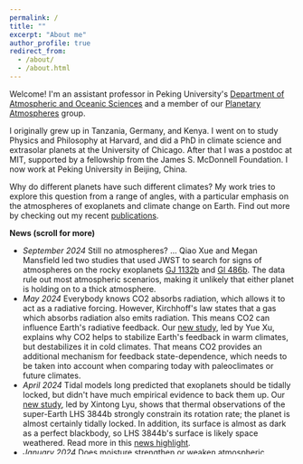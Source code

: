 ```yaml
---
permalink: /
title: ""
excerpt: "About me"
author_profile: true
redirect_from: 
  - /about/
  - /about.html
---
```



Welcome! I'm an assistant professor in Peking University's [Department of Atmospheric and Oceanic Sciences](https://atmos.pku.edu.cn) and a member of our [Planetary Atmospheres](https://www.atmos.pku.edu.cn/en/research/Researchdirections/144785.htm) group.

I originally grew up in Tanzania, Germany, and Kenya. I went on to study Physics and Philosophy at Harvard, and did a PhD in climate science and extrasolar planets at the University of Chicago. After that I was a postdoc at MIT, supported by a fellowship from the James S. McDonnell Foundation. I now work at Peking University in Beijing, China.

Why do different planets have such different climates? My work tries to explore this question from a range of angles, with a particular emphasis on the atmospheres of exoplanets and climate change on Earth. Find out more by checking out my recent [publications](https://danielkoll.github.io/publications).




<!--
** Add a news scroll box**
<ul> is unordered list.
Each new list item starts with <li>.
-->

<div style="height:400px;overflow:auto;">
<b>News (scroll for more)</b>
<ul>
<!-- .... -->
	<li>
	<em>September 2024</em>
    	Still no atmospheres? ... Qiao Xue and Megan Mansfield led two studies that used JWST to search for signs of atmospheres on the rocky exoplanets <a href="https://arxiv.org/abs/2408.13340">GJ 1132b</a> and <a href="https://arxiv.org/abs/2408.15123">Gl 486b</a>. The data rule out most atmospheric scenarios, making it unlikely that either planet is holding on to a thick atmosphere. 
	</li>
<!-- .... -->
	<li>
	<em>May 2024</em>
    Everybody knows CO2 absorbs radiation, which allows it to act as a radiative forcing. However, Kirchhoff's law states that a gas which absorbs radiation also emits radiation. This means CO2 can influence Earth's radiative feedback. Our <a href="https://doi.org/10.1029/2024GL108259">new study</a>, led by Yue Xu, explains why CO2 helps to stabilize Earth's feedback in warm climates, but destabilizes it in cold climates. That means CO2 provides an additional mechanism for feedback state-dependence, which needs to be taken into account when comparing today with paleoclimates or future climates.
	</li>
<!-- .... -->
	<li>
	<em>April 2024</em>
    Tidal models long predicted that exoplanets should be tidally locked, but didn't have much empirical evidence to back them up. Our <a href="https://doi.org/10.3847/1538-4357/ad2077">new study</a>, led by Xintong Lyu, shows that thermal observations of the super-Earth LHS 3844b strongly constrain its rotation rate; the planet is almost certainly tidally locked. In addition, its surface is almost as dark as a perfect blackbody, so LHS 3844b's surface is likely space weathered. Read more in this <a href="https://www.nature.com/articles/d41586-024-00414-z">news highlight</a>.
	</li>
<!-- .... -->
	<li>
	<em>January 2024</em>
	Does moisture strengthen or weaken atmospheric eddies? Our new study led by Nick Lutsko suggests that, in an Earth-like atmosphere, moisture makes storms weaker. A preprint is available <a href="https://essopenarchive.org/users/529274/articles/694474-atmospheric-moisture-decreases-mid-latitude-eddy-kinetic-energy">here</a>.
	</li>	
<!-- .... -->
	<li>
	<em>June 2023</em>
	Still hunting for exoplanet atmospheres ... Congratulations to Sebastian Zieba for leading this study that was recently published in
	<a href="https://www.nature.com/articles/s41586-023-06232-z">Nature</a>! From simple theory papers<sup><a href="https://iopscience.iop.org/article/10.1088/0004-637X/802/1/21">a</a>,
<a href="https://iopscience.iop.org/article/10.3847/1538-4357/ab4c91">b</a>,
<a href="https://iopscience.iop.org/article/10.3847/1538-4357/ab4c90">c</a>,
<a href="https://iopscience.iop.org/article/10.3847/1538-4357/ab4a05">d</a></sup>,
over a first test run with the Spitzer telescope<sup><a href="https://www.nature.com/articles/s41586-019-1497-4">e</a></sup>,
to now having the incredible capabilities of JWST, the search for atmospheres on roughly Earth-sized planets has been one of the most exciting research areas I've had the privilege to be involved with. In this paper, our team found that the nearby TRAPPIST-1c does not have a thick Venus-like atmosphere. Given the similar finding for the neighboring TRAPPIST-1b<sup><a href="https://www.nature.com/articles/s41586-023-05951-7">f</a></sup>,
maybe it's harder than we originally thought to find truly Earth-like planets out there? 
	</li>
<!-- .... -->
	<li>
	<em>May 2023</em>
	The most important feedback for determining how much Earth warms under global warming is the longwave clearsky feedback. Together with Nadir Jeevanjee and Nick Lutsko, we developed a way to estimate this feedback solely using pen and paper. The paper is published
	<a href="https://journals.ametsoc.org/view/journals/atsc/aop/JAS-D-22-0178.1/JAS-D-22-0178.1.xml">here</a>. Want to compute analytical spectral feedbacks yourself? The scripts are available on <a href="https://github.com/danielkoll/spectral_feedbacks">github</a>.
	</li>
<!-- .... -->
	<li>
	<em>October 2022</em>
	Our Planetary Atmospheres group has open postdoc positions. Find out more <a href="https://www.atmos.pku.edu.cn/en/research/Researchdirections/144785.htm">here</a>.
	</li>
<!-- .... -->
	<li>
	<em>August 2022</em>
	Interested in doing undergraduate research, or looking for a postdoc position? Get in touch via email (see left).
	</li>
<!-- .... -->
	<li>
	<em>August 2022</em>
	Interested in climate feedbacks? Check out this new
	<a href="https://doi.org/10.1002/essoar.10512192.1">preprint</a>
with Nadir Jeevanjee and Nick Lutkso. We develop an analytical model to explain both the state-dependence and spatial structure of Earth's longwave climate feedback.
	</li>
</ul>
</div>






<!-- Find out more about my [research](https://danielkoll.github.io/research) -->
<!-- or check out my recent [publications](https://danielkoll.github.io/publications). -->

<!-- This is the front page of a website that is powered by the [academicpages template](https://github.com/academicpages/academicpages.github.io) and hosted on GitHub pages. [GitHub pages](https://pages.github.com) is a free service in which websites are built and hosted from code and data stored in a GitHub repository, automatically updating when a new commit is made to the respository. This template was forked from the [Minimal Mistakes Jekyll Theme](https://mmistakes.github.io/minimal-mistakes/) created by Michael Rose, and then extended to support the kinds of content that academics have: publications, talks, teaching, a portfolio, blog posts, and a dynamically-generated CV. You can fork [this repository](https://github.com/academicpages/academicpages.github.io) right now, modify the configuration and markdown files, add your own PDFs and other content, and have your own site for free, with no ads! An older version of this template powers my own personal website at [stuartgeiger.com](http://stuartgeiger.com), which uses [this Github repository](https://github.com/staeiou/staeiou.github.io). -->

<!-- A data-driven personal website -->
<!-- ====== -->
<!-- Like many other Jekyll-based GitHub Pages templates, academicpages makes you separate the website's content from its form. The content & metadata of your website are in structured markdown files, while various other files constitute the theme, specifying how to transform that content & metadata into HTML pages. You keep these various markdown (.md), YAML (.yml), HTML, and CSS files in a public GitHub repository. Each time you commit and push an update to the repository, the [GitHub pages](https://pages.github.com/) service creates static HTML pages based on these files, which are hosted on GitHub's servers free of charge. -->

<!-- Many of the features of dynamic content management systems (like Wordpress) can be achieved in this fashion, using a fraction of the computational resources and with far less vulnerability to hacking and DDoSing. You can also modify the theme to your heart's content without touching the content of your site. If you get to a point where you've broken something in Jekyll/HTML/CSS beyond repair, your markdown files describing your talks, publications, etc. are safe. You can rollback the changes or even delete the repository and start over -- just be sure to save the markdown files! Finally, you can also write scripts that process the structured data on the site, such as [this one](https://github.com/academicpages/academicpages.github.io/blob/master/talkmap.ipynb) that analyzes metadata in pages about talks to display [a map of every location you've given a talk](https://academicpages.github.io/talkmap.html). -->

<!-- Getting started -->
<!-- ====== -->
<!-- 1. Register a GitHub account if you don't have one and confirm your e-mail (required!) -->
<!-- 1. Fork [this repository](https://github.com/academicpages/academicpages.github.io) by clicking the "fork" button in the top right.  -->
<!-- 1. Go to the repository's settings (rightmost item in the tabs that start with "Code", should be below "Unwatch"). Rename the repository "[your GitHub username].github.io", which will also be your website's URL. -->
<!-- 1. Set site-wide configuration and create content & metadata (see below -- also see [this set of diffs](http://archive.is/3TPas) showing what files were changed to set up [an example site](https://getorg-testacct.github.io) for a user with the username "getorg-testacct") -->
<!-- 1. Upload any files (like PDFs, .zip files, etc.) to the files/ directory. They will appear at https://[your GitHub username].github.io/files/example.pdf.   -->
<!-- 1. Check status by going to the repository settings, in the "GitHub pages" section -->

<!-- Site-wide configuration -->
<!-- ------ -->
<!-- The main configuration file for the site is in the base directory in [_config.yml](https://github.com/academicpages/academicpages.github.io/blob/master/_config.yml), which defines the content in the sidebars and other site-wide features. You will need to replace the default variables with ones about yourself and your site's github repository. The configuration file for the top menu is in [_data/navigation.yml](https://github.com/academicpages/academicpages.github.io/blob/master/_data/navigation.yml). For example, if you don't have a portfolio or blog posts, you can remove those items from that navigation.yml file to remove them from the header.  -->

<!-- Create content & metadata -->
<!-- ------ -->
<!-- For site content, there is one markdown file for each type of content, which are stored in directories like _publications, _talks, _posts, _teaching, or _pages. For example, each talk is a markdown file in the [_talks directory](https://github.com/academicpages/academicpages.github.io/tree/master/_talks). At the top of each markdown file is structured data in YAML about the talk, which the theme will parse to do lots of cool stuff. The same structured data about a talk is used to generate the list of talks on the [Talks page](https://academicpages.github.io/talks), each [individual page](https://academicpages.github.io/talks/2012-03-01-talk-1) for specific talks, the talks section for the [CV page](https://academicpages.github.io/cv), and the [map of places you've given a talk](https://academicpages.github.io/talkmap.html) (if you run this [python file](https://github.com/academicpages/academicpages.github.io/blob/master/talkmap.py) or [Jupyter notebook](https://github.com/academicpages/academicpages.github.io/blob/master/talkmap.ipynb), which creates the HTML for the map based on the contents of the _talks directory). -->

<!-- **Markdown generator** -->

<!-- I have also created [a set of Jupyter notebooks](https://github.com/academicpages/academicpages.github.io/tree/master/markdown_generator -->
<!-- ) that converts a CSV containing structured data about talks or presentations into individual markdown files that will be properly formatted for the academicpages template. The sample CSVs in that directory are the ones I used to create my own personal website at stuartgeiger.com. My usual workflow is that I keep a spreadsheet of my publications and talks, then run the code in these notebooks to generate the markdown files, then commit and push them to the GitHub repository. -->

<!-- How to edit your site's GitHub repository -->
<!-- ------ -->
<!-- Many people use a git client to create files on their local computer and then push them to GitHub's servers. If you are not familiar with git, you can directly edit these configuration and markdown files directly in the github.com interface. Navigate to a file (like [this one](https://github.com/academicpages/academicpages.github.io/blob/master/_talks/2012-03-01-talk-1.md) and click the pencil icon in the top right of the content preview (to the right of the "Raw | Blame | History" buttons). You can delete a file by clicking the trashcan icon to the right of the pencil icon. You can also create new files or upload files by navigating to a directory and clicking the "Create new file" or "Upload files" buttons.  -->

<!-- Example: editing a markdown file for a talk -->
<!-- ![Editing a markdown file for a talk](/images/editing-talk.png) -->

<!-- For more info -->
<!-- ------ -->
<!-- More info about configuring academicpages can be found in [the guide](https://academicpages.github.io/markdown/). The [guides for the Minimal Mistakes theme](https://mmistakes.github.io/minimal-mistakes/docs/configuration/) (which this theme was forked from) might also be helpful. -->

